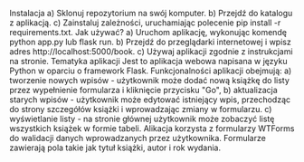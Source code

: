 Instalacja
a) Sklonuj repozytorium na swój komputer. b) Przejdź do katalogu z aplikacją. c) Zainstaluj zależności, uruchamiając polecenie pip install -r requirements.txt.
Jak używać? a) Uruchom aplikację, wykonując komendę python app.py lub flask run. b) Przejdź do przeglądarki internetowej i wpisz adres http://localhost:5000/book. c) Używaj aplikacji zgodnie z instrukcjami na stronie.
Tematyka aplikacji Jest to aplikacja webowa napisana w języku Python w oparciu o framework Flask. Funkcjonalności aplikacji obejmują: a) tworzenie nowych wpisów - użytkownik może dodać nową książkę do listy przez wypełnienie formularza i kliknięcie przycisku "Go", b) aktualizacja starych wpisów - użytkownik może edytować istniejący wpis, przechodząc do strony szczegółów książki i wprowadzając zmiany w formularzu. c) wyświetlanie listy - na stronie głównej użytkownik może zobaczyć listę wszystkich książek w formie tabeli. Alikacja korzysta z formularzy WTForms do walidacji danych wprowadzanych przez użytkownika. Formularze zawierają pola takie jak tytuł książki, autor i rok wydania.
